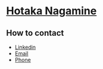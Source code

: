 # <a href="https://hotakanagamine.com" target="_blank">Hotaka Nagamine</a>

## How to contact
- [Linkedin](https://linkedin.com/in/hotaka-nagamine)
- [Email](mailto:nagaminehotaka@gmail.com)
- [Phone](tel:+815058065590)
